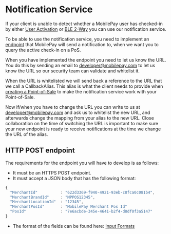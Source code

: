 # <a name="NotificationService"></a> Notification Service
If your client is unable to detect whether a MobilePay user has checked-in by either [User Activation](detecting_mobilePay#user_activation) or [BLE 2-Way](detecting_mobilePay#ble) you can use our notification service.

To be able to use the notification service, you need to implement an [endpoint](notification_service#NotificationEndpoint) that MobilePay will send a notification to, when we want you to query the active check-in on a PoS.

When you have implemented the endpoint you need to let us know the URL. You do this by sending an email to developer@mobilepay.com to let us know the URL so our security team can validate and whitelist it.

When the URL is whitelisted we will send back a reference to the URL that we call a CallbackAlias. This alias is what the client needs to provide when [creating a Point-of-Sale](pos_management#pos_creation) to make the notification service work with your Point-of-Sale.

Now if/when you have to change the URL you can write to us at developer@mobilepay.com and ask us to whitelist the new URL, and afterwards change the mapping from your alias to the new URL. Close collaboration on the time of switching the URL is important to make sure your new endpoint is ready to receive notifications at the time we change the URL of the alias.

## <a name="NotificationEndpoint"></a> HTTP POST endpoint
The requirements for the endpoint you will have to develop is as follows:

* It must be an HTTPS POST endpoint.
* It must accept a JSON body that has the following format:  

```javascript
{
  "MerchantId"          : "622d3369-f940-4921-93eb-c8fca0c081b4",
  "MerchantBrandId"     : "MPPOS12345",
  "MerchantLocationId"  : "12345",
  "MerchantPosId"       : "MobilePay Merchant Pos Id"
  "PosId"               : "7e6acbde-345e-4641-b2f4-d8df0f3a5147"
}
```
* The format of the fields can be found here: [Input Formats](validation)


